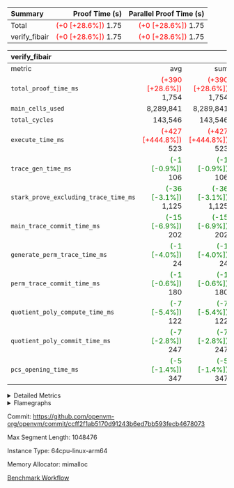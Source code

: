 | Summary | Proof Time (s) | Parallel Proof Time (s) |
|:---|---:|---:|
| Total | <span style='color: red'>(+0 [+28.6%])</span> 1.75 | <span style='color: red'>(+0 [+28.6%])</span> 1.75 |
| verify_fibair | <span style='color: red'>(+0 [+28.6%])</span> 1.75 | <span style='color: red'>(+0 [+28.6%])</span> 1.75 |


| verify_fibair |||||
|:---|---:|---:|---:|---:|
|metric|avg|sum|max|min|
| `total_proof_time_ms ` | <span style='color: red'>(+390 [+28.6%])</span> 1,754 | <span style='color: red'>(+390 [+28.6%])</span> 1,754 | <span style='color: red'>(+390 [+28.6%])</span> 1,754 | <span style='color: red'>(+390 [+28.6%])</span> 1,754 |
| `main_cells_used     ` |  8,289,841 |  8,289,841 |  8,289,841 |  8,289,841 |
| `total_cycles        ` |  143,546 |  143,546 |  143,546 |  143,546 |
| `execute_time_ms     ` | <span style='color: red'>(+427 [+444.8%])</span> 523 | <span style='color: red'>(+427 [+444.8%])</span> 523 | <span style='color: red'>(+427 [+444.8%])</span> 523 | <span style='color: red'>(+427 [+444.8%])</span> 523 |
| `trace_gen_time_ms   ` | <span style='color: green'>(-1 [-0.9%])</span> 106 | <span style='color: green'>(-1 [-0.9%])</span> 106 | <span style='color: green'>(-1 [-0.9%])</span> 106 | <span style='color: green'>(-1 [-0.9%])</span> 106 |
| `stark_prove_excluding_trace_time_ms` | <span style='color: green'>(-36 [-3.1%])</span> 1,125 | <span style='color: green'>(-36 [-3.1%])</span> 1,125 | <span style='color: green'>(-36 [-3.1%])</span> 1,125 | <span style='color: green'>(-36 [-3.1%])</span> 1,125 |
| `main_trace_commit_time_ms` | <span style='color: green'>(-15 [-6.9%])</span> 202 | <span style='color: green'>(-15 [-6.9%])</span> 202 | <span style='color: green'>(-15 [-6.9%])</span> 202 | <span style='color: green'>(-15 [-6.9%])</span> 202 |
| `generate_perm_trace_time_ms` | <span style='color: green'>(-1 [-4.0%])</span> 24 | <span style='color: green'>(-1 [-4.0%])</span> 24 | <span style='color: green'>(-1 [-4.0%])</span> 24 | <span style='color: green'>(-1 [-4.0%])</span> 24 |
| `perm_trace_commit_time_ms` | <span style='color: green'>(-1 [-0.6%])</span> 180 | <span style='color: green'>(-1 [-0.6%])</span> 180 | <span style='color: green'>(-1 [-0.6%])</span> 180 | <span style='color: green'>(-1 [-0.6%])</span> 180 |
| `quotient_poly_compute_time_ms` | <span style='color: green'>(-7 [-5.4%])</span> 122 | <span style='color: green'>(-7 [-5.4%])</span> 122 | <span style='color: green'>(-7 [-5.4%])</span> 122 | <span style='color: green'>(-7 [-5.4%])</span> 122 |
| `quotient_poly_commit_time_ms` | <span style='color: green'>(-7 [-2.8%])</span> 247 | <span style='color: green'>(-7 [-2.8%])</span> 247 | <span style='color: green'>(-7 [-2.8%])</span> 247 | <span style='color: green'>(-7 [-2.8%])</span> 247 |
| `pcs_opening_time_ms ` | <span style='color: green'>(-5 [-1.4%])</span> 347 | <span style='color: green'>(-5 [-1.4%])</span> 347 | <span style='color: green'>(-5 [-1.4%])</span> 347 | <span style='color: green'>(-5 [-1.4%])</span> 347 |



<details>
<summary>Detailed Metrics</summary>

|  | verify_program_compile_ms | total_cells | stark_prove_excluding_trace_time_ms | quotient_poly_compute_time_ms | quotient_poly_commit_time_ms | perm_trace_commit_time_ms | pcs_opening_time_ms | main_trace_commit_time_ms |
| --- | --- | --- | --- | --- | --- | --- | --- |
|  | 5 | 65,536 | 63 | 2 | 13 | 0 | 32 | 14 | 

| air_name | rows | quotient_deg | main_cols | interactions | constraints | cells |
| --- | --- | --- | --- | --- | --- | --- |
| AccessAdapterAir<2> |  | 4 |  | 5 | 11 |  | 
| AccessAdapterAir<4> |  | 4 |  | 5 | 11 |  | 
| AccessAdapterAir<8> |  | 4 |  | 5 | 11 |  | 
| FibonacciAir | 32,768 | 1 | 2 |  | 5 | 65,536 | 
| FriReducedOpeningAir |  | 4 |  | 39 | 60 |  | 
| NativePoseidon2Air<BabyBearParameters>, 1> |  | 4 |  | 136 | 530 |  | 
| PhantomAir |  | 4 |  | 3 | 4 |  | 
| ProgramAir |  | 1 |  | 1 | 4 |  | 
| VariableRangeCheckerAir |  | 1 |  | 1 | 4 |  | 
| VmAirWrapper<AluNativeAdapterAir, FieldArithmeticCoreAir> |  | 4 |  | 15 | 23 |  | 
| VmAirWrapper<BranchNativeAdapterAir, BranchEqualCoreAir<1> |  | 4 |  | 11 | 22 |  | 
| VmAirWrapper<JalNativeAdapterAir, JalCoreAir> |  | 4 |  | 7 | 6 |  | 
| VmAirWrapper<NativeAdapterAir<2, 0>, PublicValuesCoreAir> |  | 4 |  | 11 | 22 |  | 
| VmAirWrapper<NativeLoadStoreAdapterAir<1>, NativeLoadStoreCoreAir<1> |  | 4 |  | 15 | 16 |  | 
| VmAirWrapper<NativeLoadStoreAdapterAir<4>, NativeLoadStoreCoreAir<4> |  | 4 |  | 15 | 16 |  | 
| VmAirWrapper<NativeVectorizedAdapterAir<4>, FieldExtensionCoreAir> |  | 4 |  | 15 | 23 |  | 
| VmConnectorAir |  | 4 |  | 3 | 8 |  | 
| VolatileBoundaryAir |  | 4 |  | 4 | 16 |  | 

| group | trace_gen_time_ms | total_proof_time_ms | total_cycles | total_cells | stark_prove_excluding_trace_time_ms | quotient_poly_compute_time_ms | quotient_poly_commit_time_ms | perm_trace_commit_time_ms | pcs_opening_time_ms | main_trace_commit_time_ms | main_cells_used | generate_perm_trace_time_ms | execute_time_ms |
| --- | --- | --- | --- | --- | --- | --- | --- | --- | --- | --- | --- | --- | --- |
| verify_fibair | 106 | 1,754 | 143,546 | 23,616,152 | 1,125 | 122 | 247 | 180 | 347 | 202 | 8,289,841 | 24 | 523 | 

| group | air_name | rows | prep_cols | perm_cols | main_cols | cells |
| --- | --- | --- | --- | --- | --- | --- |
| verify_fibair | AccessAdapterAir<2> | 32,768 |  | 12 | 11 | 753,664 | 
| verify_fibair | AccessAdapterAir<4> | 16,384 |  | 12 | 13 | 409,600 | 
| verify_fibair | AccessAdapterAir<8> | 128 |  | 12 | 17 | 3,712 | 
| verify_fibair | FriReducedOpeningAir | 1,024 |  | 44 | 27 | 72,704 | 
| verify_fibair | NativePoseidon2Air<BabyBearParameters>, 1> | 16,384 |  | 160 | 399 | 9,158,656 | 
| verify_fibair | PhantomAir | 4,096 |  | 8 | 6 | 57,344 | 
| verify_fibair | ProgramAir | 8,192 |  | 8 | 10 | 147,456 | 
| verify_fibair | VariableRangeCheckerAir | 262,144 | 2 | 8 | 1 | 2,359,296 | 
| verify_fibair | VmAirWrapper<AluNativeAdapterAir, FieldArithmeticCoreAir> | 131,072 |  | 20 | 29 | 6,422,528 | 
| verify_fibair | VmAirWrapper<BranchNativeAdapterAir, BranchEqualCoreAir<1> | 16,384 |  | 16 | 23 | 638,976 | 
| verify_fibair | VmAirWrapper<JalNativeAdapterAir, JalCoreAir> | 4,096 |  | 12 | 9 | 86,016 | 
| verify_fibair | VmAirWrapper<NativeLoadStoreAdapterAir<1>, NativeLoadStoreCoreAir<1> | 32,768 |  | 24 | 22 | 1,507,328 | 
| verify_fibair | VmAirWrapper<NativeLoadStoreAdapterAir<4>, NativeLoadStoreCoreAir<4> | 16,384 |  | 24 | 31 | 901,120 | 
| verify_fibair | VmAirWrapper<NativeVectorizedAdapterAir<4>, FieldExtensionCoreAir> | 8,192 |  | 20 | 38 | 475,136 | 
| verify_fibair | VmConnectorAir | 2 | 1 | 8 | 4 | 24 | 
| verify_fibair | VolatileBoundaryAir | 32,768 |  | 8 | 11 | 622,592 | 

| group | air_name | dsl_ir | opcode | cells_used |
| --- | --- | --- | --- | --- |
| verify_fibair | <AluNativeAdapterAir,FieldArithmeticCoreAir> |  | ADD | 29 | 
| verify_fibair | <AluNativeAdapterAir,FieldArithmeticCoreAir> | AddEFFI | ADD | 13,224 | 
| verify_fibair | <AluNativeAdapterAir,FieldArithmeticCoreAir> | AddEI | ADD | 242,092 | 
| verify_fibair | <AluNativeAdapterAir,FieldArithmeticCoreAir> | AddF | ADD | 45,675 | 
| verify_fibair | <AluNativeAdapterAir,FieldArithmeticCoreAir> | AddFI | ADD | 48,575 | 
| verify_fibair | <AluNativeAdapterAir,FieldArithmeticCoreAir> | AddV | ADD | 52,925 | 
| verify_fibair | <AluNativeAdapterAir,FieldArithmeticCoreAir> | AddVI | ADD | 235,480 | 
| verify_fibair | <AluNativeAdapterAir,FieldArithmeticCoreAir> | Alloc | ADD | 331,470 | 
| verify_fibair | <AluNativeAdapterAir,FieldArithmeticCoreAir> | Alloc | MUL | 79,257 | 
| verify_fibair | <AluNativeAdapterAir,FieldArithmeticCoreAir> | CastFV | ADD | 1,305 | 
| verify_fibair | <AluNativeAdapterAir,FieldArithmeticCoreAir> | DivEIN | ADD | 116 | 
| verify_fibair | <AluNativeAdapterAir,FieldArithmeticCoreAir> | DivF | DIV | 20,706 | 
| verify_fibair | <AluNativeAdapterAir,FieldArithmeticCoreAir> | DivFIN | DIV | 87 | 
| verify_fibair | <AluNativeAdapterAir,FieldArithmeticCoreAir> | ImmE | ADD | 24,708 | 
| verify_fibair | <AluNativeAdapterAir,FieldArithmeticCoreAir> | ImmF | ADD | 49,822 | 
| verify_fibair | <AluNativeAdapterAir,FieldArithmeticCoreAir> | ImmV | ADD | 91,263 | 
| verify_fibair | <AluNativeAdapterAir,FieldArithmeticCoreAir> | LoadE | ADD | 59,682 | 
| verify_fibair | <AluNativeAdapterAir,FieldArithmeticCoreAir> | LoadE | MUL | 59,682 | 
| verify_fibair | <AluNativeAdapterAir,FieldArithmeticCoreAir> | LoadF | ADD | 7,598 | 
| verify_fibair | <AluNativeAdapterAir,FieldArithmeticCoreAir> | LoadF | MUL | 580 | 
| verify_fibair | <AluNativeAdapterAir,FieldArithmeticCoreAir> | LoadHeapPtr | ADD | 29 | 
| verify_fibair | <AluNativeAdapterAir,FieldArithmeticCoreAir> | LoadV | ADD | 95,758 | 
| verify_fibair | <AluNativeAdapterAir,FieldArithmeticCoreAir> | LoadV | MUL | 77,314 | 
| verify_fibair | <AluNativeAdapterAir,FieldArithmeticCoreAir> | MulEF | MUL | 73,312 | 
| verify_fibair | <AluNativeAdapterAir,FieldArithmeticCoreAir> | MulEI | ADD | 8,932 | 
| verify_fibair | <AluNativeAdapterAir,FieldArithmeticCoreAir> | MulF | MUL | 123,395 | 
| verify_fibair | <AluNativeAdapterAir,FieldArithmeticCoreAir> | MulFI | MUL | 40,484 | 
| verify_fibair | <AluNativeAdapterAir,FieldArithmeticCoreAir> | MulV | MUL | 1,566 | 
| verify_fibair | <AluNativeAdapterAir,FieldArithmeticCoreAir> | MulVI | MUL | 27,521 | 
| verify_fibair | <AluNativeAdapterAir,FieldArithmeticCoreAir> | StoreE | ADD | 23,142 | 
| verify_fibair | <AluNativeAdapterAir,FieldArithmeticCoreAir> | StoreE | MUL | 23,142 | 
| verify_fibair | <AluNativeAdapterAir,FieldArithmeticCoreAir> | StoreF | ADD | 5,307 | 
| verify_fibair | <AluNativeAdapterAir,FieldArithmeticCoreAir> | StoreF | MUL | 290 | 
| verify_fibair | <AluNativeAdapterAir,FieldArithmeticCoreAir> | StoreHeapPtr | ADD | 29 | 
| verify_fibair | <AluNativeAdapterAir,FieldArithmeticCoreAir> | StoreV | ADD | 19,053 | 
| verify_fibair | <AluNativeAdapterAir,FieldArithmeticCoreAir> | StoreV | MUL | 1,392 | 
| verify_fibair | <AluNativeAdapterAir,FieldArithmeticCoreAir> | SubEF | ADD | 11,397 | 
| verify_fibair | <AluNativeAdapterAir,FieldArithmeticCoreAir> | SubEF | SUB | 3,799 | 
| verify_fibair | <AluNativeAdapterAir,FieldArithmeticCoreAir> | SubEI | ADD | 232 | 
| verify_fibair | <AluNativeAdapterAir,FieldArithmeticCoreAir> | SubFI | SUB | 40,455 | 
| verify_fibair | <AluNativeAdapterAir,FieldArithmeticCoreAir> | SubV | SUB | 45,443 | 
| verify_fibair | <AluNativeAdapterAir,FieldArithmeticCoreAir> | SubVI | SUB | 21,605 | 
| verify_fibair | <AluNativeAdapterAir,FieldArithmeticCoreAir> | SubVIN | SUB | 18,270 | 
| verify_fibair | <AluNativeAdapterAir,FieldArithmeticCoreAir> | UnsafeCastVF | ADD | 87 | 
| verify_fibair | <AluNativeAdapterAir,FieldArithmeticCoreAir> | ZipFor | ADD | 294,147 | 
| verify_fibair | <BranchNativeAdapterAir,BranchEqualCoreAir<1>> | AssertEqE | BNE | 3,956 | 
| verify_fibair | <BranchNativeAdapterAir,BranchEqualCoreAir<1>> | AssertEqEI | BNE | 276 | 
| verify_fibair | <BranchNativeAdapterAir,BranchEqualCoreAir<1>> | AssertEqF | BNE | 33,120 | 
| verify_fibair | <BranchNativeAdapterAir,BranchEqualCoreAir<1>> | AssertEqV | BNE | 18,745 | 
| verify_fibair | <BranchNativeAdapterAir,BranchEqualCoreAir<1>> | AssertEqVI | BNE | 598 | 
| verify_fibair | <BranchNativeAdapterAir,BranchEqualCoreAir<1>> | IfEq | BNE | 2,599 | 
| verify_fibair | <BranchNativeAdapterAir,BranchEqualCoreAir<1>> | IfEqI | BNE | 70,081 | 
| verify_fibair | <BranchNativeAdapterAir,BranchEqualCoreAir<1>> | IfNe | BEQ | 2,668 | 
| verify_fibair | <BranchNativeAdapterAir,BranchEqualCoreAir<1>> | IfNeI | BEQ | 46 | 
| verify_fibair | <BranchNativeAdapterAir,BranchEqualCoreAir<1>> | ZipFor | BNE | 196,926 | 
| verify_fibair | <JalNativeAdapterAir,JalCoreAir> |  | JAL | 9 | 
| verify_fibair | <JalNativeAdapterAir,JalCoreAir> | IfEqI | JAL | 12,429 | 
| verify_fibair | <JalNativeAdapterAir,JalCoreAir> | IfNe | JAL | 18 | 
| verify_fibair | <JalNativeAdapterAir,JalCoreAir> | ZipFor | JAL | 10,863 | 
| verify_fibair | <NativeLoadStoreAdapterAir<1>,NativeLoadStoreCoreAir<1>> | LoadF | LOADW | 57,618 | 
| verify_fibair | <NativeLoadStoreAdapterAir<1>,NativeLoadStoreCoreAir<1>> | LoadV | LOADW | 246,246 | 
| verify_fibair | <NativeLoadStoreAdapterAir<1>,NativeLoadStoreCoreAir<1>> | StoreF | STOREW | 21,582 | 
| verify_fibair | <NativeLoadStoreAdapterAir<1>,NativeLoadStoreCoreAir<1>> | StoreHintWord | HINT_STOREW | 155,870 | 
| verify_fibair | <NativeLoadStoreAdapterAir<1>,NativeLoadStoreCoreAir<1>> | StoreV | STOREW | 97,130 | 
| verify_fibair | <NativeLoadStoreAdapterAir<4>,NativeLoadStoreCoreAir<4>> | LoadE | LOADW | 129,456 | 
| verify_fibair | <NativeLoadStoreAdapterAir<4>,NativeLoadStoreCoreAir<4>> | StoreE | STOREW | 157,945 | 
| verify_fibair | <NativeVectorizedAdapterAir<4>,FieldExtensionCoreAir> | AddE | FE4ADD | 55,062 | 
| verify_fibair | <NativeVectorizedAdapterAir<4>,FieldExtensionCoreAir> | DivE | BBE4DIV | 28,804 | 
| verify_fibair | <NativeVectorizedAdapterAir<4>,FieldExtensionCoreAir> | DivEIN | BBE4DIV | 38 | 
| verify_fibair | <NativeVectorizedAdapterAir<4>,FieldExtensionCoreAir> | MulE | BBE4MUL | 114,076 | 
| verify_fibair | <NativeVectorizedAdapterAir<4>,FieldExtensionCoreAir> | MulEI | BBE4MUL | 2,926 | 
| verify_fibair | <NativeVectorizedAdapterAir<4>,FieldExtensionCoreAir> | SubE | FE4SUB | 71,896 | 
| verify_fibair | FriReducedOpeningAir | FriReducedOpening | FRI_REDUCED_OPENING | 15,876 | 
| verify_fibair | PhantomAir | HintBitsF | PHANTOM | 270 | 
| verify_fibair | PhantomAir | HintFelt | PHANTOM | 9,186 | 
| verify_fibair | PhantomAir | HintInputVec | PHANTOM | 3,918 | 
| verify_fibair | PhantomAir | HintLoad | PHANTOM | 4,788 | 
| verify_fibair | VerifyBatchAir | Poseidon2PermuteBabyBear | PERM_POS2 | 10,374 | 
| verify_fibair | VerifyBatchAir | VerifyBatchExt | VERIFY_BATCH | 2,765,070 | 
| verify_fibair | VerifyBatchAir | VerifyBatchFelt | VERIFY_BATCH | 636,804 | 

| group | chip_name | rows_used |
| --- | --- | --- |
| verify_fibair | <AluNativeAdapterAir,FieldArithmeticCoreAir> | 80,014 | 
| verify_fibair | <BranchNativeAdapterAir,BranchEqualCoreAir<1>> | 14,305 | 
| verify_fibair | <JalNativeAdapterAir,JalCoreAir> | 2,591 | 
| verify_fibair | <NativeLoadStoreAdapterAir<1>,NativeLoadStoreCoreAir<1>> | 26,293 | 
| verify_fibair | <NativeLoadStoreAdapterAir<4>,NativeLoadStoreCoreAir<4>> | 9,271 | 
| verify_fibair | <NativeVectorizedAdapterAir<4>,FieldExtensionCoreAir> | 7,179 | 
| verify_fibair | AccessAdapter<2> | 31,274 | 
| verify_fibair | AccessAdapter<4> | 15,006 | 
| verify_fibair | AccessAdapter<8> | 88 | 
| verify_fibair | Boundary | 20,377 | 
| verify_fibair | FriReducedOpeningAir | 588 | 
| verify_fibair | PhantomAir | 3,027 | 
| verify_fibair | ProgramChip | 5,279 | 
| verify_fibair | VariableRangeCheckerAir | 262,144 | 
| verify_fibair | VerifyBatchAir | 8,552 | 
| verify_fibair | VmConnectorAir | 2 | 

| group | dsl_ir | opcode | frequency |
| --- | --- | --- | --- |
| verify_fibair |  | ADD | 2 | 
| verify_fibair |  | JAL | 1 | 
| verify_fibair | AddE | FE4ADD | 1,449 | 
| verify_fibair | AddEFFI | ADD | 456 | 
| verify_fibair | AddEI | ADD | 8,348 | 
| verify_fibair | AddF | ADD | 1,575 | 
| verify_fibair | AddFI | ADD | 1,675 | 
| verify_fibair | AddV | ADD | 1,825 | 
| verify_fibair | AddVI | ADD | 8,120 | 
| verify_fibair | Alloc | ADD | 11,430 | 
| verify_fibair | Alloc | MUL | 2,733 | 
| verify_fibair | AssertEqE | BNE | 172 | 
| verify_fibair | AssertEqEI | BNE | 12 | 
| verify_fibair | AssertEqF | BNE | 1,440 | 
| verify_fibair | AssertEqV | BNE | 815 | 
| verify_fibair | AssertEqVI | BNE | 26 | 
| verify_fibair | CastFV | ADD | 45 | 
| verify_fibair | DivE | BBE4DIV | 758 | 
| verify_fibair | DivEIN | ADD | 4 | 
| verify_fibair | DivEIN | BBE4DIV | 1 | 
| verify_fibair | DivF | DIV | 714 | 
| verify_fibair | DivFIN | DIV | 3 | 
| verify_fibair | FriReducedOpening | FRI_REDUCED_OPENING | 126 | 
| verify_fibair | HintBitsF | PHANTOM | 45 | 
| verify_fibair | HintFelt | PHANTOM | 1,531 | 
| verify_fibair | HintInputVec | PHANTOM | 653 | 
| verify_fibair | HintLoad | PHANTOM | 798 | 
| verify_fibair | IfEq | BNE | 113 | 
| verify_fibair | IfEqI | BNE | 3,047 | 
| verify_fibair | IfEqI | JAL | 1,381 | 
| verify_fibair | IfNe | BEQ | 116 | 
| verify_fibair | IfNe | JAL | 2 | 
| verify_fibair | IfNeI | BEQ | 2 | 
| verify_fibair | ImmE | ADD | 852 | 
| verify_fibair | ImmF | ADD | 1,718 | 
| verify_fibair | ImmV | ADD | 3,147 | 
| verify_fibair | LoadE | ADD | 2,058 | 
| verify_fibair | LoadE | LOADW | 4,176 | 
| verify_fibair | LoadE | MUL | 2,058 | 
| verify_fibair | LoadF | ADD | 262 | 
| verify_fibair | LoadF | LOADW | 2,619 | 
| verify_fibair | LoadF | MUL | 20 | 
| verify_fibair | LoadHeapPtr | ADD | 1 | 
| verify_fibair | LoadV | ADD | 3,302 | 
| verify_fibair | LoadV | LOADW | 11,193 | 
| verify_fibair | LoadV | MUL | 2,666 | 
| verify_fibair | MulE | BBE4MUL | 3,002 | 
| verify_fibair | MulEF | MUL | 2,528 | 
| verify_fibair | MulEI | ADD | 308 | 
| verify_fibair | MulEI | BBE4MUL | 77 | 
| verify_fibair | MulF | MUL | 4,255 | 
| verify_fibair | MulFI | MUL | 1,396 | 
| verify_fibair | MulV | MUL | 54 | 
| verify_fibair | MulVI | MUL | 949 | 
| verify_fibair | Poseidon2PermuteBabyBear | PERM_POS2 | 26 | 
| verify_fibair | StoreE | ADD | 798 | 
| verify_fibair | StoreE | MUL | 798 | 
| verify_fibair | StoreE | STOREW | 5,095 | 
| verify_fibair | StoreF | ADD | 183 | 
| verify_fibair | StoreF | MUL | 10 | 
| verify_fibair | StoreF | STOREW | 981 | 
| verify_fibair | StoreHeapPtr | ADD | 1 | 
| verify_fibair | StoreHintWord | HINT_STOREW | 7,085 | 
| verify_fibair | StoreV | ADD | 657 | 
| verify_fibair | StoreV | MUL | 48 | 
| verify_fibair | StoreV | STOREW | 4,415 | 
| verify_fibair | SubE | FE4SUB | 1,892 | 
| verify_fibair | SubEF | ADD | 393 | 
| verify_fibair | SubEF | SUB | 131 | 
| verify_fibair | SubEI | ADD | 8 | 
| verify_fibair | SubFI | SUB | 1,395 | 
| verify_fibair | SubV | SUB | 1,567 | 
| verify_fibair | SubVI | SUB | 745 | 
| verify_fibair | SubVIN | SUB | 630 | 
| verify_fibair | UnsafeCastVF | ADD | 3 | 
| verify_fibair | VerifyBatchExt | VERIFY_BATCH | 630 | 
| verify_fibair | VerifyBatchFelt | VERIFY_BATCH | 84 | 
| verify_fibair | ZipFor | ADD | 10,143 | 
| verify_fibair | ZipFor | BNE | 8,562 | 
| verify_fibair | ZipFor | JAL | 1,207 | 

</details>


<details>
<summary>Flamegraphs</summary>

[![](https://openvm-public-data-sandbox-us-east-1.s3.us-east-1.amazonaws.com/benchmark/github/flamegraphs/ccff2f1ab5170d91243b6ed7bb593fecb4678073/verify_fibair-ccff2f1ab5170d91243b6ed7bb593fecb4678073-verify_fibair.dsl_ir.opcode.air_name.cells_used.reverse.svg)](https://openvm-public-data-sandbox-us-east-1.s3.us-east-1.amazonaws.com/benchmark/github/flamegraphs/ccff2f1ab5170d91243b6ed7bb593fecb4678073/verify_fibair-ccff2f1ab5170d91243b6ed7bb593fecb4678073-verify_fibair.dsl_ir.opcode.air_name.cells_used.reverse.svg)
[![](https://openvm-public-data-sandbox-us-east-1.s3.us-east-1.amazonaws.com/benchmark/github/flamegraphs/ccff2f1ab5170d91243b6ed7bb593fecb4678073/verify_fibair-ccff2f1ab5170d91243b6ed7bb593fecb4678073-verify_fibair.dsl_ir.opcode.air_name.cells_used.svg)](https://openvm-public-data-sandbox-us-east-1.s3.us-east-1.amazonaws.com/benchmark/github/flamegraphs/ccff2f1ab5170d91243b6ed7bb593fecb4678073/verify_fibair-ccff2f1ab5170d91243b6ed7bb593fecb4678073-verify_fibair.dsl_ir.opcode.air_name.cells_used.svg)
[![](https://openvm-public-data-sandbox-us-east-1.s3.us-east-1.amazonaws.com/benchmark/github/flamegraphs/ccff2f1ab5170d91243b6ed7bb593fecb4678073/verify_fibair-ccff2f1ab5170d91243b6ed7bb593fecb4678073-verify_fibair.dsl_ir.opcode.frequency.reverse.svg)](https://openvm-public-data-sandbox-us-east-1.s3.us-east-1.amazonaws.com/benchmark/github/flamegraphs/ccff2f1ab5170d91243b6ed7bb593fecb4678073/verify_fibair-ccff2f1ab5170d91243b6ed7bb593fecb4678073-verify_fibair.dsl_ir.opcode.frequency.reverse.svg)
[![](https://openvm-public-data-sandbox-us-east-1.s3.us-east-1.amazonaws.com/benchmark/github/flamegraphs/ccff2f1ab5170d91243b6ed7bb593fecb4678073/verify_fibair-ccff2f1ab5170d91243b6ed7bb593fecb4678073-verify_fibair.dsl_ir.opcode.frequency.svg)](https://openvm-public-data-sandbox-us-east-1.s3.us-east-1.amazonaws.com/benchmark/github/flamegraphs/ccff2f1ab5170d91243b6ed7bb593fecb4678073/verify_fibair-ccff2f1ab5170d91243b6ed7bb593fecb4678073-verify_fibair.dsl_ir.opcode.frequency.svg)

</details>

Commit: https://github.com/openvm-org/openvm/commit/ccff2f1ab5170d91243b6ed7bb593fecb4678073

Max Segment Length: 1048476

Instance Type: 64cpu-linux-arm64

Memory Allocator: mimalloc

[Benchmark Workflow](https://github.com/openvm-org/openvm/actions/runs/13560610093)

